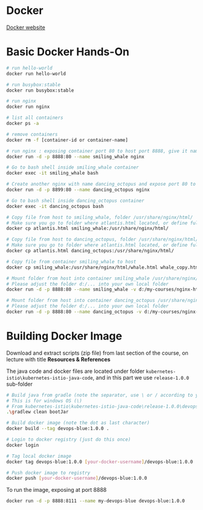 # Docker
[Docker website](https://docker.com/)

# Basic Docker Hands-On

```bash
# run hello-world
docker run hello-world

# run busybox:stable
docker run busybox:stable

# run nginx 
docker run nginx

# list all containers
docker ps -a

# remove containers
docker rm -f [container-id or container-name]

# run nginx : exposing container port 80 to host port 8888, give it name smiling_whale
docker run -d -p 8888:80 --name smiling_whale nginx

# Go to bash shell inside smiling_whale container
docker exec -it smiling_whale bash

# Create another nginx with name dancing_octopus and expose port 80 to host port 8899
docker run -d -p 8899:80 --name dancing_octopus nginx

# Go to bash shell inside dancing_octopus container
docker exec -it dancing_octopus bash

# Copy file from host to smiling_whale, folder /usr/share/nginx/html/
# Make sure you go to folder where atlantis.html located, or define full path to atlantis.html
docker cp atlantis.html smiling_whale:/usr/share/nginx/html/

# Copy file from host to dancing_octopus, folder /usr/share/nginx/html/
# Make sure you go to folder where atlantis.html located, or define full path to atlantis.html
docker cp atlantis.html dancing_octopus:/usr/share/nginx/html/

# Copy file from container smiling_whale to host
docker cp smiling_whale:/usr/share/nginx/html/whale.html whale_copy.html

# Mount folder from host into container smiling_whale /usr/share/nginx/html/
# Please adjust the folder d:/... into your own local folder
docker run -d -p 8888:80 --name smiling_whale -v d:/my-courses/nginx-html:/usr/share/nginx/html/ nginx

# Mount folder from host into container dancing_octopus /usr/share/nginx/html/
# Please adjust the folder d:/... into your own local folder
docker run -d -p 8888:80 --name dancing_octopus -v d:/my-courses/nginx-html:/usr/share/nginx/html/ nginx

```

# Building Docker Image

Download and extract scripts (zip file) from last section of the course, on lecture with title **Resources & References**  

The java code and docker files are located under folder `kubernetes-istio\kubernetes-istio-java-code`, and in this part we use `release-1.0.0` sub-folder

```bash
# Build java from gradle (note the separator, use \ or / according to your operating system)
# This is for windows OS (\)
# From kubernetes-istio\kubernetes-istio-java-code\release-1.0.0\devops.blue
.\gradlew clean bootJar

# Build docker image (note the dot as last character)
docker build --tag devops-blue:1.0.0 .

# Login to docker registry (just do this once)
docker login

# Tag local docker image
docker tag devops-blue:1.0.0 [your-docker-username]/devops-blue:1.0.0

# Push docker image to registry
docker push [your-docker-username]/devops-blue:1.0.0
```

To run the image, exposing at port 8888

```bash
docker run -d -p 8888:8111 --name my-devops-blue devops-blue:1.0.0
```